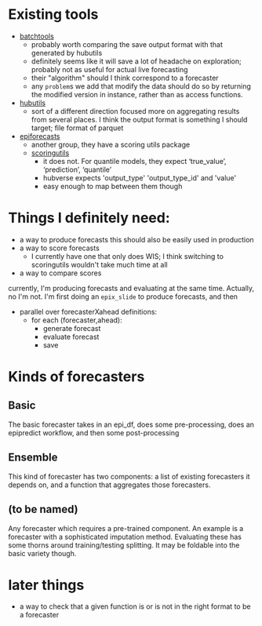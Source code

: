 # Existing tools

- [batchtools](https://mllg.github.io/batchtools/)
  - probably worth comparing the save output format with that generated by hubutils
  - definitely seems like it will save a lot of headache on exploration; probably not as useful for actual live forecasting
  - their "algorithm" should I think correspond to a forecaster
  - any `problem`s we add that modify the data should do so by returning the modified version in instance, rather than as access functions.
- [hubutils](https://infectious-disease-modeling-hubs.github.io/hubUtils/index.html)
  - sort of a different direction focused more on aggregating results from several places. I think the output format is something I should target; file format of parquet
- [epiforecasts](https://github.com/epiforecasts)
  - another group, they have a scoring utils package
  - [scoringutils](https://epiforecasts.io/scoringutils/)
    - it does not. For quantile models, they expect ‘true_value’, ‘prediction’, ‘quantile’
    - hubverse expects 'output_type' 'output_type_id' and 'value'
    - easy enough to map between them though

# Things I definitely need:

- a way to produce forecasts
  this should also be easily used in production
- a way to score forecasts
  - I currently have one that only does WIS; I think switching to scoringutils wouldn't take much time at all
- a way to compare scores

currently, I'm producing forecasts and evaluating at the same time. Actually, no I'm not. I'm first doing an `epix_slide` to produce forecasts, and then

- parallel over forecasterXahead definitions:
  - for each (forecaster,ahead):
    - generate forecast
    - evaluate forecast
    - save

# Kinds of forecasters
## Basic
The basic forecaster takes in an epi_df, does some pre-processing, does an epipredict workflow, and then some post-processing
## Ensemble
This kind of forecaster has two components: a list of existing forecasters it depends on, and a function that aggregates those forecasters.
## (to be named)
Any forecaster which requires a pre-trained component. An example is a forecaster with a sophisticated imputation method. Evaluating these has some thorns around training/testing splitting. It may be foldable into the basic variety though.
# later things
- a way to check that a given function is or is not in the right format to be a forecaster
